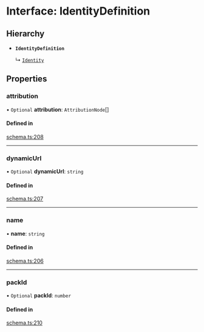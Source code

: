 # Interface: IdentityDefinition

## Hierarchy

- **`IdentityDefinition`**

  ↳ [`Identity`](Identity.md)

## Properties

### attribution

• `Optional` **attribution**: `AttributionNode`[]

#### Defined in

[schema.ts:208](https://github.com/coda/packs-sdk/blob/main/schema.ts#L208)

___

### dynamicUrl

• `Optional` **dynamicUrl**: `string`

#### Defined in

[schema.ts:207](https://github.com/coda/packs-sdk/blob/main/schema.ts#L207)

___

### name

• **name**: `string`

#### Defined in

[schema.ts:206](https://github.com/coda/packs-sdk/blob/main/schema.ts#L206)

___

### packId

• `Optional` **packId**: `number`

#### Defined in

[schema.ts:210](https://github.com/coda/packs-sdk/blob/main/schema.ts#L210)
